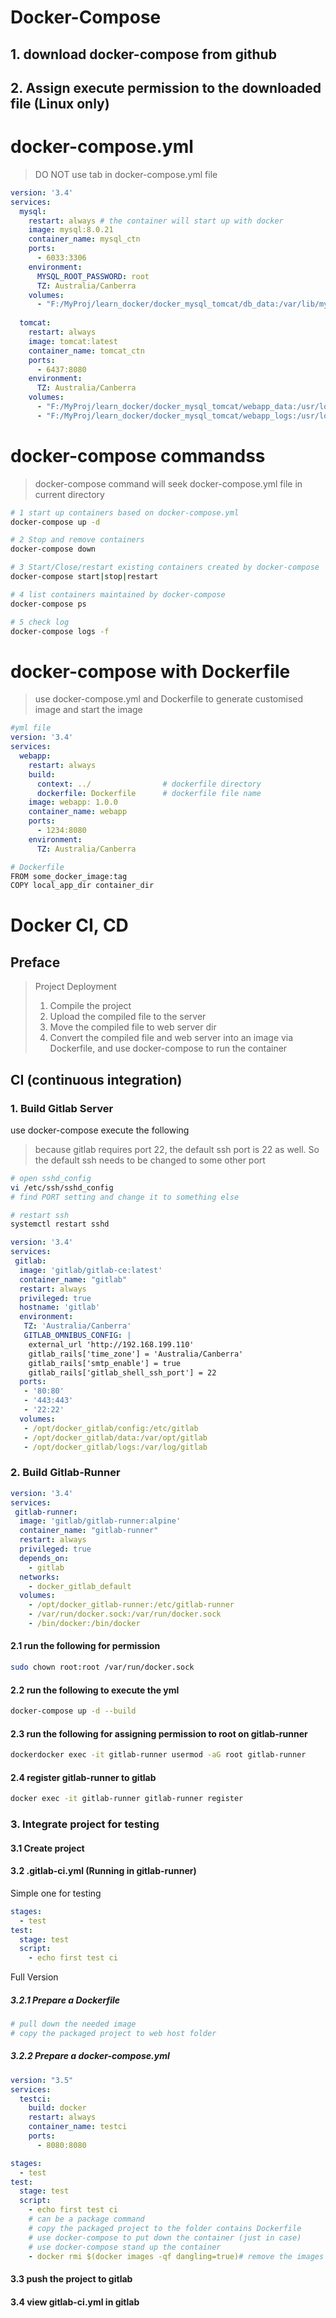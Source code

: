 # Docker-Compose
## 1. download docker-compose from github

## 2. Assign execute permission to the downloaded file (Linux only)

# docker-compose.yml
> DO NOT use tab in docker-compose.yml file
```yml
version: '3.4'
services:
  mysql:
    restart: always # the container will start up with docker
    image: mysql:8.0.21
    container_name: mysql_ctn
    ports:
      - 6033:3306
    environment:
      MYSQL_ROOT_PASSWORD: root
      TZ: Australia/Canberra
    volumes:
      - "F:/MyProj/learn_docker/docker_mysql_tomcat/db_data:/var/lib/mysql"
  
  tomcat:
    restart: always
    image: tomcat:latest
    container_name: tomcat_ctn
    ports:
      - 6437:8080
    environment:
      TZ: Australia/Canberra
    volumes:
      - "F:/MyProj/learn_docker/docker_mysql_tomcat/webapp_data:/usr/local/tomcat/webapps"
      - "F:/MyProj/learn_docker/docker_mysql_tomcat/webapp_logs:/usr/local/tomcat/logs"
```

# docker-compose commandss
> docker-compose command will seek docker-compose.yml file in current directory

```sh
# 1 start up containers based on docker-compose.yml
docker-compose up -d

# 2 Stop and remove containers
docker-compose down

# 3 Start/Close/restart existing containers created by docker-compose
docker-compose start|stop|restart

# 4 list containers maintained by docker-compose
docker-compose ps

# 5 check log
docker-compose logs -f
```

# docker-compose with Dockerfile
> use docker-compose.yml and Dockerfile to generate customised image and start the image

```yml
#yml file
version: '3.4'
services:
  webapp:
    restart: always
    build:
      context: ../                # dockerfile directory
      dockerfile: Dockerfile      # dockerfile file name
    image: webapp: 1.0.0
    container_name: webapp
    ports:
      - 1234:8080
    environment:
      TZ: Australia/Canberra
```

```sh
# Dockerfile
FROM some_docker_image:tag
COPY local_app_dir container_dir
```

# Docker CI, CD
## Preface
>Project Deployment  
>1. Compile the project  
>2. Upload the compiled file to the server  
>3. Move the compiled file to web server dir  
>4. Convert the compiled file and web server into an image via Dockerfile, and use docker-compose to run the container  

## CI (continuous integration)
### 1. Build Gitlab Server
use docker-compose execute the following
> because gitlab requires port 22, the default ssh port is 22 as well. So 
> the default ssh needs to be changed to some other port
```sh
# open sshd_config
vi /etc/ssh/sshd_config
# find PORT setting and change it to something else

# restart ssh
systemctl restart sshd
```

```yml
version: '3.4'
services:
 gitlab:
  image: 'gitlab/gitlab-ce:latest'
  container_name: "gitlab"
  restart: always
  privileged: true
  hostname: 'gitlab'
  environment:
   TZ: 'Australia/Canberra'
   GITLAB_OMNIBUS_CONFIG: |
    external_url 'http://192.168.199.110'
    gitlab_rails['time_zone'] = 'Australia/Canberra'
    gitlab_rails['smtp_enable'] = true
    gitlab_rails['gitlab_shell_ssh_port'] = 22
  ports:
   - '80:80'
   - '443:443'
   - '22:22'
  volumes:
   - /opt/docker_gitlab/config:/etc/gitlab
   - /opt/docker_gitlab/data:/var/opt/gitlab
   - /opt/docker_gitlab/logs:/var/log/gitlab
```
### 2. Build Gitlab-Runner
```yml
version: '3.4'
services:
 gitlab-runner:
  image: 'gitlab/gitlab-runner:alpine'
  container_name: "gitlab-runner"
  restart: always
  privileged: true
  depends_on:
    - gitlab
  networks:
    - docker_gitlab_default
  volumes:
    - /opt/docker_gitlab-runner:/etc/gitlab-runner
    - /var/run/docker.sock:/var/run/docker.sock
    - /bin/docker:/bin/docker
```
#### 2.1 run the following for permission
```sh
sudo chown root:root /var/run/docker.sock
```
#### 2.2 run the following to execute the yml
```sh
docker-compose up -d --build
```
#### 2.3 run the following for assigning permission to root on gitlab-runner
```sh
dockerdocker exec -it gitlab-runner usermod -aG root gitlab-runner
```
#### 2.4 register gitlab-runner to gitlab
```sh
docker exec -it gitlab-runner gitlab-runner register
```

### 3. Integrate project for testing
#### 3.1 Create project
#### 3.2 .gitlab-ci.yml (Running in gitlab-runner)
Simple one for testing
```yml
stages:
  - test
test:
  stage: test
  script:
    - echo first test ci
```

Full Version
##### 3.2.1 Prepare a Dockerfile
```sh
# pull down the needed image
# copy the packaged project to web host folder
```
##### 3.2.2 Prepare a docker-compose.yml
```yml
version: "3.5"
services:
  testci:
    build: docker
    restart: always
    container_name: testci
    ports:
      - 8080:8080
```
```yml
stages:
  - test
test:
  stage: test
  script:
    - echo first test ci
    # can be a package command
    # copy the packaged project to the folder contains Dockerfile
    # use docker-compose to put down the container (just in case)
    # use docker-compose stand up the container
    - docker rmi $(docker images -qf dangling=true)# remove the images with no name and tag


```
#### 3.3 push the project to gitlab
#### 3.4 view gitlab-ci.yml in gitlab